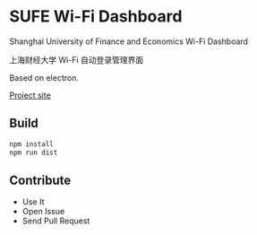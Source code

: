 # SUFE Wi-Fi Dashboard
Shanghai University of Finance and Economics Wi-Fi Dashboard

上海财经大学 Wi-Fi 自动登录管理界面

Based on electron.

[Project site](https://sufe.zczc.cz)

## Build

``` bash
npm install
npm run dist
```

## Contribute

* Use It
* Open Issue
* Send Pull Request
